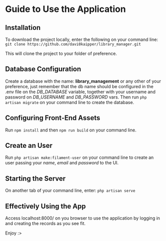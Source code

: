 # Guide to Use the Application

## Installation

To download the project locally, enter the following on your command line:
`git clone https://github.com/davi0kaipper/library_manager.git`

This will clone the project to your folder of preference.

## Database Configuration

Create a database with the name: **library_management** or any other of your preference, just remember that the db name should be configured in the .env file on the *DB_DATABASE* variable, together with your username and password on *DB_USERNAME* and *DB_PASSWORD* vars. Then run `php artisan migrate` on your command line to create the database.

## Configuring Front-End Assets

Run `npm install` and then `npm run build` on your command line.

## Create an User

Run `php artisan make:filament-user` on your command line to create an user passing your *name*, *email* and *password* to the UI.

## Starting the Server

On another tab of your command line, enter: `php artisan serve`

## Effectively Using the App

Access localhost:8000/ on you browser to use the application by logging in and creating the records as you see fit.

Enjoy :>